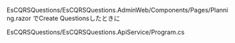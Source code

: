 EsCQRSQuestions/EsCQRSQuestions.AdminWeb/Components/Pages/Planning.razor
でCreate Questionsしたときに

EsCQRSQuestions/EsCQRSQuestions.ApiService/Program.cs

